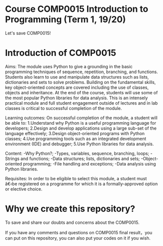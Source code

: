 
# Course COMP0015 Introduction to Programming (Term 1, 19/20)
Let's save COMP0015!

# Introduction of COMP0015
Aims:
The module uses Python to give a grounding in the basic programming techniques of sequence, repetition, branching, and functions. Students also learn to use and manipulate data structures such as lists, dictionaries and sets to solve problems. Building on the fundamental skills, key object-oriented concepts are covered including the use of classes, objects and inheritance. At the end of the course, students will use some of the most popular Python libraries for data analysis. This is an intensely practical module and full student engagement outside of lectures and in lab classes is critical to successful completion of the module.

Learning outcomes:
On successful completion of the module, a student will be able to:
1.Understand why Python is a useful programming language for developers;
2.Design and develop applications using a large sub-set of the language effectively;
3.Design object-oriented programs with Python classes;
4.Use programming tools such as an integrated development environment (IDE) and debugger;
5.Use Python libraries for data analysis.

Content:
-Why Python?;
-Types, variables, sequence, branching, loops;
-Strings and functions;
-Data structures; lists, dictionaries and sets;
-Object-oriented programming;
-File handling and exceptions;
-Data analysis using Python libraries.


Requisites:
In order to be eligible to select this module, a student must â€‹be registered on a programme for which it is a formally-approved option or elective choice.




# Why we create this repository?
To save and share our doubts and concerns about the COMP0015. 

If you have any comments and questions on COMP0015 final result，you can put on this repository, you can also put 
your codes on it if you wish.


